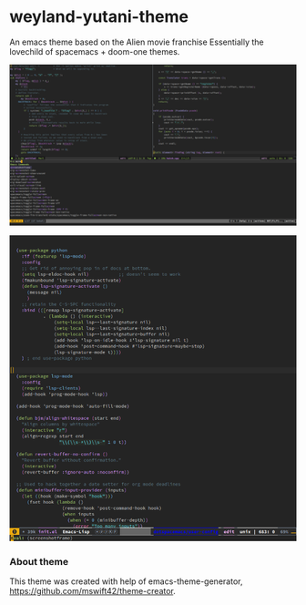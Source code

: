 # weyland-yutani-theme
An emacs theme based on the Alien movie franchise 
Essentially the lovechild of spacemacs + doom-one themes.

![Image of theme](screenshot.png)

![Image of theme](screenshot-elisp.png)

### About theme
This theme was created with help of emacs-theme-generator, https://github.com/mswift42/theme-creator.

